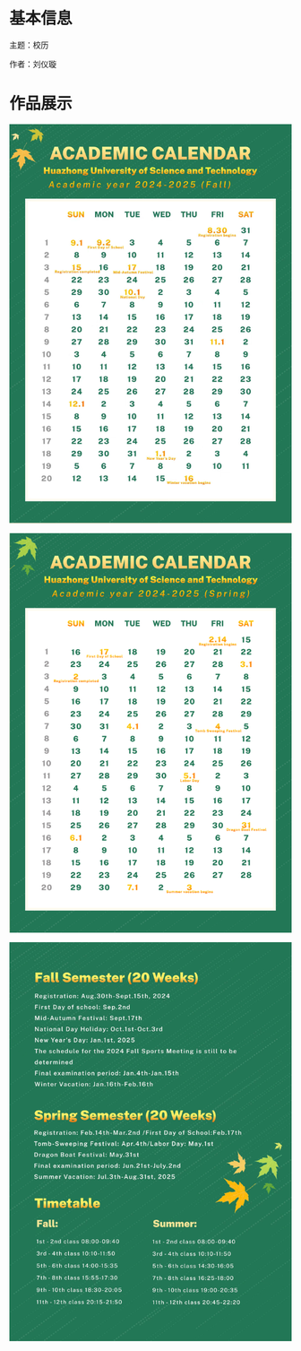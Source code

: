# 基本信息

主题：校历

作者：刘仪璇

# 作品展示

<p align='center'>
<img src='../images/2024/校历1-刘仪璇.png'>
</p>
<p align='center'>
<img src='../images/2024/校历1.2-刘仪璇.png'>
</p>
<p align='center'>
<img src='../images/2024/校历3-刘仪璇.png'>
</p>
